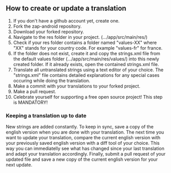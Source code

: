 ## How to create or update a translation

1. If you don't have a github account yet, create one.
2. Fork the zap-android repository.
3. Download your forked repository.
4. Navigate to the res folder in your project. (.../app/src/main/res/)
5. Check if your res folder contains a folder named "values-XX" where "XX" stands for your country code. For example "values-fr" for france.
6. If the folder does not exist, create it and copy the strings.xml file from the default values folder (.../app/src/main/res/values/) into this newly created folder.
   If it already exists, open the contained strings.xml file.
7. Translate all untranslated strings using a text editor of your choice. The "strings.xml" file contains detailed explanations for any special cases occuring while doing the translation.
8. Make a commit with your translations to your forked project.
9. Make a pull request.
10. Celebrate yourself for supporting a free open source project! This step is MANDATORY!

### Keeping a translation up to date

New strings are added constantly. To keep in sync, save a copy of the english version when you are done with your translation.
The next time you want to update your translation, compare the current english version with your previously saved english version with a diff tool of your choice.
This way you can immediatelly see what has changed since your last translation and adapt your translation accordingly.
Finally, submit a pull request of your updated file and save a new copy of the current english version for your next update.
